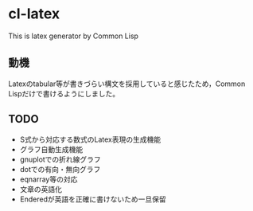 # cl-latex
This is latex generator by Common Lisp

## 動機
Latexのtabular等が書きづらい構文を採用していると感じたため，Common Lispだけで書けるようにしました。

## TODO
 - S式から対応する数式のLatex表現の生成機能
 - グラフ自動生成機能
  - gnuplotでの折れ線グラフ
  - dotでの有向・無向グラフ
 - eqnarray等の対応
 - 文章の英語化
  - Enderedが英語を正確に書けないため一旦保留
